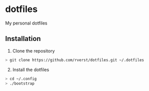 # dotfiles

My personal dotfiles

## Installation

1. Clone the repository
```bash
> git clone https://github.com/rverst/dotfiles.git ~/.dotfiles
```

2. Install the dotfiles
```bash
> cd ~/.config
> ./bootstrap
```

